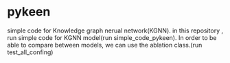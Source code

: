 # pykeen
simple code for Knowledge graph nerual network(KGNN).
in this repository , run simple code for KGNN model(run simple_code_pykeen).
In order to be able to compare between models, we can use the ablation class.(run test_all_confing)

